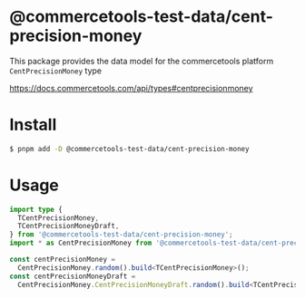 # @commercetools-test-data/cent-precision-money

This package provides the data model for the commercetools platform `CentPrecisionMoney` type

https://docs.commercetools.com/api/types#centprecisionmoney

# Install

```bash
$ pnpm add -D @commercetools-test-data/cent-precision-money
```

# Usage

```ts
import type {
  TCentPrecisionMoney,
  TCentPrecisionMoneyDraft,
} from '@commercetools-test-data/cent-precision-money';
import * as CentPrecisionMoney from '@commercetools-test-data/cent-precision-money';

const centPrecisionMoney =
  CentPrecisionMoney.random().build<TCentPrecisionMoney>();
const centPrecisionMoneyDraft =
  CentPrecisionMoney.CentPrecisionMoneyDraft.random().build<TCentPrecisionMoneyDraft>();
```
